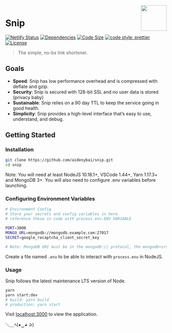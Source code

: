 <a href="https://snip.ml">
  <img src="https://snip.ml/img/icons/logo.png" width="80px" align="right" />
</a>

# Snip

[![Netlify Status](https://api.netlify.com/api/v1/badges/394af265-a105-4fe8-afb9-ef0a68718780/deploy-status)](https://app.netlify.com/sites/snip-client/deploys)
[![Dependencies](https://img.shields.io/david/aidenybai/snip.svg?style=flat-square)](https://img.shields.io/david/aidenybai/snip.svg?style=flat-square)
[![Code Size](https://img.shields.io/github/languages/code-size/aidenybai/snip?style=flat-square)](https://img.shields.io/github/languages/code-size/aidenybai/snip?style=flat-square)
[![code style: prettier](https://img.shields.io/badge/code_style-prettier-ff69b4.svg?style=flat-square)](https://github.com/aidenybai/snip)
[![License](https://img.shields.io/github/license/aidenybai/snip?style=flat-square)](https://img.shields.io/github/license/aidenybai/snip?style=flat-square)

> The simple, no-bs link shortener.

## Goals

- **Speed**: Snip has low performance overhead and is compressed with deflate and gzip.
- **Security**: Snip is secured with 128-bit SSL and no user data is stored (privacy baby)
- **Sustainable**: Snip relies on a 90 day TTL to keep the service going in good health.
- **Simplicity**: Snip provides a high-level interface that’s easy to use, understand, and debug.

## Getting Started

### Installation

```bash
git clone https://github.com/aidenybai/snip.git
cd snip
```

Note: You will need at least NodeJS 10.18.1+, VSCode 1.44+, Yarn 1.17.3+ and MongoDB 3+. You will also need to configure .env variables before launching.

### Configuring Environment Variables

```bash
# Environment Config
# Store your secrets and config variables in here
# reference these in code with process.env.ENV_VARIABLE

PORT=3000
MONGO_URL=mongodb://mongodb.example.com:27017
SECRET=google_recaptcha_client_secret_key

# Note: MongoDB URI must be in the mongodb:// protocol, the mongodb+srv:// protocol is not supported
```

Create a file named `.env` to be able to interact with `process.env` in NodeJS.

### Usage

Snip follows the latest maintenance LTS version of Node.

```bash
yarn
yarn start:dev
# build: yarn build
# production: yarn start
```

Visit [localhost:3000](http://localhost:3000) to view the application.

＼＿ﾍ(◕‿◕ ✰)
